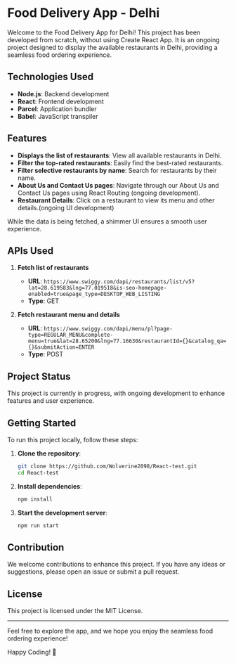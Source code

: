 # Food Delivery App - Delhi

Welcome to the Food Delivery App for Delhi! This project has been developed from scratch, without using Create React App. It is an ongoing project designed to display the available restaurants in Delhi, providing a seamless food ordering experience.

## Technologies Used

- **Node.js**: Backend development
- **React**: Frontend development
- **Parcel**: Application bundler
- **Babel**: JavaScript transpiler

## Features

- **Displays the list of restaurants**: View all available restaurants in Delhi.
- **Filter the top-rated restaurants**: Easily find the best-rated restaurants.
- **Filter selective restaurants by name**: Search for restaurants by their name.
- **About Us and Contact Us pages**: Navigate through our About Us and Contact Us pages using React Routing (ongoing development).
- **Restaurant Details**: Click on a restaurant to view its menu and other details.(ongoing UI development)

While the data is being fetched, a shimmer UI ensures a smooth user experience.

## APIs Used

1. **Fetch list of restaurants**

   - **URL**: `https://www.swiggy.com/dapi/restaurants/list/v5?lat=28.619583&lng=77.019518&is-seo-homepage-enabled=true&page_type=DESKTOP_WEB_LISTING`
   - **Type**: GET

2. **Fetch restaurant menu and details**
   - **URL**: `https://www.swiggy.com/dapi/menu/pl?page-type=REGULAR_MENU&complete-menu=true&lat=28.65200&lng=77.16630&restaurantId={}&catalog_qa={}&submitAction=ENTER`
   - **Type**: POST

## Project Status

This project is currently in progress, with ongoing development to enhance features and user experience.

## Getting Started

To run this project locally, follow these steps:

1. **Clone the repository**:

   ```bash
   git clone https://github.com/Wolverine2098/React-test.git
   cd React-test
   ```

2. **Install dependencies**:

   ```bash
   npm install
   ```

3. **Start the development server**:
   ```bash
   npm run start
   ```

## Contribution

We welcome contributions to enhance this project. If you have any ideas or suggestions, please open an issue or submit a pull request.

## License

This project is licensed under the MIT License.

---

Feel free to explore the app, and we hope you enjoy the seamless food ordering experience!

Happy Coding! 🌟
